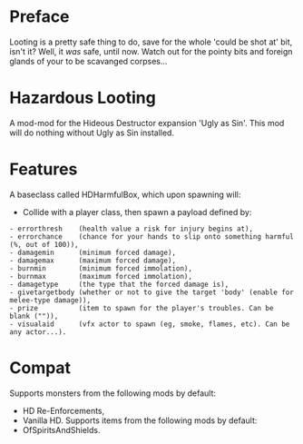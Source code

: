 # Preface
 Looting is a pretty safe thing to do, save for the whole 'could be shot at' bit, isn't it? Well, it *was* safe, until now. Watch out for the pointy bits and foreign glands of your to be scavanged corpses...
# Hazardous Looting
 A mod-mod for the Hideous Destructor expansion 'Ugly as Sin'. This mod will do nothing without Ugly as Sin installed.
# Features
 A baseclass called HDHarmfulBox, which upon spawning will:
 - Collide with a player class, then spawn a payload defined by:
 ```
 - errorthresh    (health value a risk for injury begins at),
 - errorchance    (chance for your hands to slip onto something harmful (%, out of 100)),
 - damagemin      (minimum forced damage),
 - damagemax      (maximum forced damage),
 - burnmin        (minimum forced immolation),
 - burnmax        (maximum forced immolation),
 - damagetype     (the type that the forced damage is),
 - givetargetbody (whether or not to give the target 'body' (enable for melee-type damage)),
 - prize          (item to spawn for the player's troubles. Can be blank ("")),
 - visualaid      (vfx actor to spawn (eg, smoke, flames, etc). Can be any actor...).
 ```
 # Compat
  Supports monsters from the following mods by default:
  - HD Re-Enforcements,
  - Vanilla HD.
  Supports items from the following mods by default:
  - OfSpiritsAndShields.